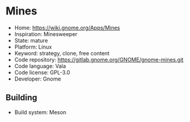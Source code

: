# Mines

- Home: https://wiki.gnome.org/Apps/Mines
- Inspiration: Minesweeper
- State: mature
- Platform: Linux
- Keyword: strategy, clone, free content
- Code repository: https://gitlab.gnome.org/GNOME/gnome-mines.git
- Code language: Vala
- Code license: GPL-3.0
- Developer: Gnome

## Building

- Build system: Meson
